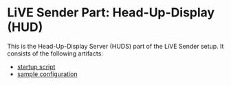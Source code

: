 
LiVE Sender Part: Head-Up-Display (HUD)
=======================================

This is the Head-Up-Display Server (HUDS) part of the LiVE Sender setup.
It consists of the following artifacts:

- [startup script](live-sender.sh)
- [sample configuration](live-sender.yaml)

